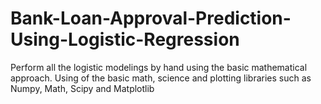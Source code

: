 # Bank-Loan-Approval-Prediction-Using-Logistic-Regression
Perform all the logistic modelings by hand using the basic mathematical approach. Using of the basic math, science and plotting libraries such as Numpy, Math, Scipy and Matplotlib 
